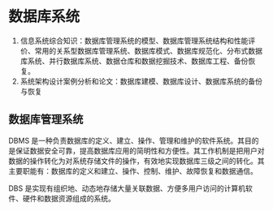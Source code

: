 # 数据库系统

1. 信息系统综合知识：数据库管理系统的模型、数据库管理系统结构和性能评价、常用的关系型数据库管理系统、数据库模式、数据库规范化、分布式数据库系统、并行数据库系统、数据仓库和数据挖掘技术、数据库工程、备份恢复。
2. 系统架构设计案例分析和论文：数据库建模、数据库设计、数据库系统的备份与恢复

## 数据库管理系统

DBMS 是一种负责数据库的定义、建立、操作、管理和维护的软件系统。其目的是保证数据安全可靠，提高数据库应用的简明性和方便性。其工作机制是把用户对数据的操作转化为对系统存储文件的操作，有效地实现数据库三级之间的转化。其主要职能有：数据库的定义和建立、操作、控制、维护、故障恢复和数据通信。

DBS 是实现有组织地、动态地存储大量关联数据、方便多用户访问的计算机软件、硬件和数据资源组成的系统。
